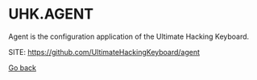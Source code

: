 # UHK.AGENT
 
 Agent is the configuration application of the Ultimate Hacking Keyboard.
 
 SITE: https://github.com/UltimateHackingKeyboard/agent

 [Go back](https://portable-linux-apps.github.io/apps.html)
